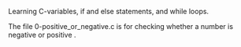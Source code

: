 Learning C-variables, if and else statements, and while loops.

The file 0-positive_or_negative.c is for checking whether a number is negative or positive .

